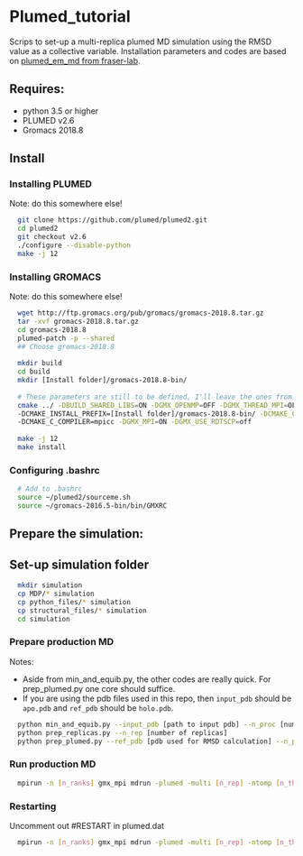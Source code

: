 # Plumed_tutorial

Scrips to set-up a multi-replica plumed MD simulation using the RMSD value as a collective variable. Installation parameters and codes are based on [plumed_em_md from fraser-lab](https://github.com/fraser-lab/plumed_em_md).

## Requires:

* python 3.5 or higher
* PLUMED v2.6
* Gromacs 2018.8

## Install

### Installing PLUMED

Note: do this somewhere else!
```bash
  git clone https://github.com/plumed/plumed2.git
  cd plumed2
  git checkout v2.6
  ./configure --disable-python
  make -j 12
```

### Installing GROMACS
Note: do this somewhere else!
```bash
  wget http://ftp.gromacs.org/pub/gromacs/gromacs-2018.8.tar.gz
  tar -xvf gromacs-2018.8.tar.gz
  cd gromacs-2018.8
  plumed-patch -p --shared
  ## Choose gromacs-2018.8
  
  mkdir build
  cd build
  mkdir [Install folder]/gromacs-2018.8-bin/
  
  # These parameters are still to be defined, I'll leave the ones from fraser-lab for now.
  cmake ../ -DBUILD_SHARED_LIBS=ON -DGMX_OPENMP=OFF -DGMX_THREAD_MPI=OFF -DGMX_GPU=OFF 
  -DCMAKE_INSTALL_PREFIX=[Install folder]/gromacs-2018.8-bin/ -DCMAKE_CXX_COMPILER=mpic++ 
  -DCMAKE_C_COMPILER=mpicc -DGMX_MPI=ON -DGMX_USE_RDTSCP=off
  
  make -j 12
  make install
```

### Configuring .bashrc
```bash
  # Add to .bashrc
  source ~/plumed2/sourceme.sh
  source ~/gromacs-2016.5-bin/bin/GMXRC
```

## Prepare the simulation:

## Set-up simulation folder
```bash
  mkdir simulation
  cp MDP/* simulation
  cp python_files/* simulation
  cp structural_files/* simulation
  cd simulation
  ```

### Prepare production MD

Notes: 
* Aside from min_and_equib.py, the other codes are really quick. For prep_plumed.py one core should suffice.
* If you are using the pdb files used in this repo, then `input_pdb` should be `apo.pdb` and `ref_pdb` should be `holo.pdb`.

```bash
  python min_and_equib.py --input_pdb [path to input pdb] --n_proc [number of processors] --n_rep [number of replicas]
  python prep_replicas.py --n_rep [number of replicas]
  python prep_plumed.py --ref_pdb [pdb used for RMSD calculation] --n_proc [number of processors] --n_rep [number of replicas]
  ```
  
### Run production MD

```bash
  mpirun -n [n_ranks] gmx_mpi mdrun -plumed -multi [n_rep] -ntomp [n_threads]
  ```
  
### Restarting
Uncomment out #RESTART in plumed.dat
```bash
  mpirun -n [n_ranks] gmx_mpi mdrun -plumed -multi [n_rep] -ntomp [n_threads] -cpi state
  ```
